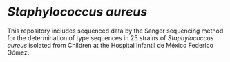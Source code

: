 # *Staphylococcus aureus*

This repository includes sequenced data by the Sanger sequencing method for the determination of type sequences in 25 strains of *Staphylococcus aureus* isolated from Children at the Hospital Infantil de México Federico Gómez.
